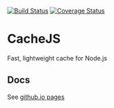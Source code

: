 [![Build Status](https://travis-ci.org/etk-pl/cachejs.svg?branch=master)](https://travis-ci.org/etk-pl/cachejs)
[![Coverage Status](https://coveralls.io/repos/etk-pl/cachejs/badge.svg?branch=master&service=github)](https://coveralls.io/github/etk-pl/cachejs?branch=master)
# CacheJS
Fast, lightweight cache for Node.js
## Docs
See [github.io pages](http://etk-pl.github.io/cachejs/)